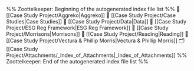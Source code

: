 %% Zoottelkeeper: Beginning of the autogenerated index file list  %%
📄 [[Case Study Project/Aggreko|Aggreko]]
📄 [[Case Study Project/Case Studies|Case Studies]]
📄 [[Case Study Project/Data|Data]]
📄 [[Case Study Project/ESG Reg Framework|ESG Reg Framework]]
📄 [[Case Study Project/Morrisons|Morrisons]]
📄 [[Case Study Project/Reading|Reading]]
📄 [[Case Study Project/Vectura & Phillip Morris|Vectura & Phillip Morris]]
🗂️ [[Case Study Project/Attachments/_Index_of_Attachments|_Index_of_Attachments]]
%% Zoottelkeeper: End of the autogenerated index file list  %%
